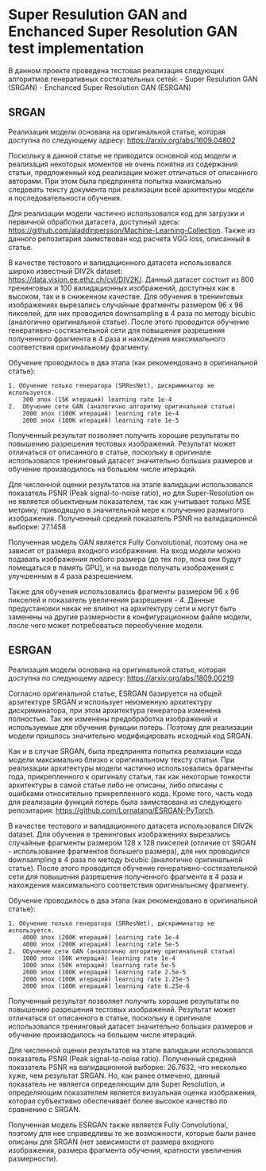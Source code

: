 # Super Resulution GAN and Enchanced Super Resolution GAN test implementation

В данном проекте проведена тестовая реализация следующих алгоритмов генеративных состязательных сетей:
    - Super Resulution GAN (SRGAN)
    - Enchanced Super Resolution GAN (ESRGAN)

## SRGAN
Реализация модели основана на оригинальной статье, которая доступна по следующему адресу: https://arxiv.org/abs/1609.04802

Поскольку в данной статье не приводится основной код модели и реализация некоторых моментов не очень понятна из содержания статьи, предложенный код реализации может отличаться от описанного авторами. При этом была предпринята попытка макисмально следовать тексту документа при реализации всей архитектуры модели и последовательности обучения.

Для реализации модели частично использовался код для загрузки и первичной обработки датасета, доступный здесь: https://github.com/aladdinpersson/Machine-Learning-Collection. Также из данного репозитария заимствован код расчета VGG loss, описанный в статье.

В качестве тестового и валидационного датасета использовался широко известный DIV2k dataset: https://data.vision.ee.ethz.ch/cvl/DIV2K/. Данный датасет состоит из 800 тренинговых и 100 валидационных изображений, доступных как в высоком, так и в сниженном качестве. Для обучения в тренинговых изображениях вырезались случайные фрагменты размером 96 х 96 пикселей, для них проводился downsampling в 4 раза по методу bicubic (аналогично оригинальной статье). После этого проводится обучение генеративно-состязательной сети для повышения разрешения полученного фрагмента в 4 раза и нахождения максимального соответствия оригинальному фрагменту.

Обучение проводилось в два этапа (как рекомендовано в оригинальной статье):

    1. Обучение только генератора (SRResNet), дискриминатор не используется.
        300 эпох (15К итераций) learning rate 1e-4
    2.  Обучение сети GAN (аналогично алгоритму оригинальной статьи)
        2000 эпох (100К итераций) learning rate 1e-4
        2000 эпох (100К итераций) learning rate 1e-5

Полученный результат позволяет получить хорошие результаты по повышению разрешения тестовых изображений. 
Результат может отличаться от описанного в статье, поскольку в оригинале использовался тренинговый датасет значительно больших размеров и обучение производилось на большем числе итераций.

Для численной оценки результатов на этапе валидации использовался показатель PSNR (Peak signal-to-noise ratio), но для Super-Resolution он не является объективным показателем, так как учитывает только MSE метрику, приводящую в значительной мере к получению размытого изображения. Полученный средний показатель PSNR на валидационной выборке: 27.1458

Полученная модель GAN является Fully Convolutional, поэтому она не зависит от размера входного изображения. На вход модели можно подавать изображения любого размера (до тех пор, пока они будут помещаться в память GPU), и на выходе получать изображения с улучшенным в 4 раза разрешением.

Также для обучения использовались фрагменты размером 96 х 96 пикселей и показатель увеличения разрешения - 4. Данные предустановки никак не влияют на архитектуру сети и могут быть заменены на другие размерности в конфигурационном файле модели, после чего может потребоваться переобучение модели.

## ESRGAN
Реализация модели основана на оригинальной статье, которая доступна по следующему адресу: https://arxiv.org/abs/1809.00219

Согласно оригинальной статье, ESRGAN базируется на общей арзитектуре SRGAN и использует неизменную архитектуру дискриминатора, при этом архитектура генератора изменена полностью. Так же изменены предобработка изображений и используемые для обучения функции потерь. Поэтому для реализации модели пришлось значительно модифицировать исходный код SRGAN.

Как и в случае SRGAN, была предпринята попытка реализации кода модели максимально близко к оригинальному тексту статьи. При реализации архитектуры модели частично использовались фрагменты года, прикрепленного к оригиналу статьи, так как некоторые тонкости архитектуры в самой статье либо не описаны, либо описаны с ошибками относительно прикрепленного кода.
Кроме того, часть кода для реализации функций потерь была заимствована из следующего репозитария: https://github.com/Lornatang/ESRGAN-PyTorch.

В качестве тестового и валидационного датасета использовался DIV2k dataset. Для обучения в тренинговых изображениях вырезались случайные фрагменты размером 128 х 128 пикселей (отличие от SRGAN - использование фрагментов большего размера), для них проводился downsampling в 4 раза по методу bicubic (аналогично оригинальной статье). После этого проводится обучение генеративно-состязательной сети для повышения разрешения полученного фрагмента в 4 раза и нахождения максимального соответствия оригинальному фрагменту.

Обучение проводилось в два этапа (как рекомендовано в оригинальной статье):

    1. Обучение только генератора (SRResNet), дискриминатор не используется.
        4000 эпох (200К итераций) learning rate 1e-4
        4000 эпох (200К итераций) learning rate 5e-5
    2.  Обучение сети GAN (аналогично алгоритму оригинальной статьи)
        1000 эпох (50К итераций) learning rate 1e-4
        1000 эпох (50К итераций) learning rate 5e-5
        2000 эпох (100К итераций) learning rate 2.5e-5
        2000 эпох (100К итераций) learning rate 1.25e-5
        2000 эпох (100К итераций) learning rate 6.25e-6

Полученный результат позволяет получить хорошие результаты по повышению разрешения тестовых изображений. 
Результат может отличаться от описанного в статье, поскольку в оригинале использовался тренинговый датасет значительно больших размеров и обучение производилось на большем числе итераций.

Для численной оценки результатов на этапе валидации использовался показатель PSNR (Peak signal-to-noise ratio). Полученный средний показатель PSNR на валидационной выборке: 26.7632, что несколько хуже, чем результат SRGAN. Но, как ранее отмечено, данный показатель не является определяющим для Super Resolution, и определяющим показателем является визуальная оценка изображения, которая субъективно обеспечивает более высокое качество по сравнению с SRGAN.

Полученная модель ESRGAN также является Fully Convolutional, поэтому для нее справедливы те же возможности, которые были ранее описаны для SRGAN (нет зависимости от размера входного изображения, размера фрагмента обучения, кратности увеличения размерности).